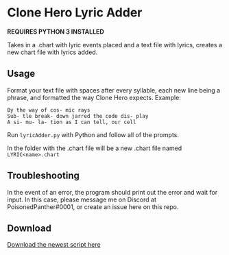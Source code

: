 # Clone Hero Lyric Adder

**REQUIRES PYTHON 3 INSTALLED**

Takes in a .chart with lyric events placed and a text file with lyrics, creates a new chart file with lyrics added.

## Usage
Format your text file with spaces after every syllable, each new line being a phrase, and formatted the way Clone Hero expects. Example:
```
By the way of cos- mic rays
Sub- tle break- down jarred the code dis- play
A si- mu- la- tion as I can tell, our cell
```

Run `lyricAdder.py` with Python and follow all of the prompts.

In the folder with the .chart file will be a new .chart file named `LYRIC<name>.chart`

## Troubleshooting
In the event of an error, the program should print out the error and wait for input. In this case, please message me on Discord at PoisonedPanther#0001, or create an issue here on this repo.

## Download
[Download the newest script here](https://github.com/PoisonedPanther/clone-hero-lyric-adder/releases/latest)
